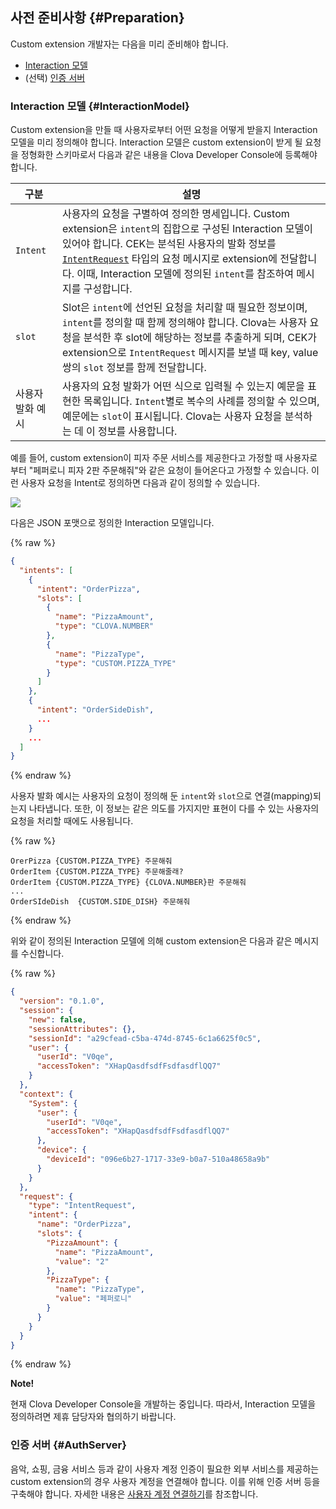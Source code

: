 ## 사전 준비사항 {#Preparation}
Custom extension 개발자는 다음을 미리 준비해야 합니다.

* [Interaction 모델](#InteractionModel)
* (선택) [인증 서버](#AuthServer)

### Interaction 모델 {#InteractionModel}
Custom extension을 만들 때 사용자로부터 어떤 요청을 어떻게 받을지 Interaction 모델을 미리 정의해야 합니다. Interaction 모델은 custom extension이 받게 될 요청을 정형화한 스키마로서 다음과 같은 내용을 Clova Developer Console에 등록해야 합니다.

| 구분         | 설명                            |
|-------------|--------------------------------|
| `Intent`              | 사용자의 요청을 구별하여 정의한 명세입니다. Custom extension은 `intent`의 집합으로 구성된 Interaction 모델이 있어야 합니다. CEK는 분석된 사용자의 발화 정보를 [`IntentRequest`](/CEK/References/Custom_Extension_Message_Format.md#IntentRequest) 타입의 요청 메시지로 extension에 전달합니다. 이때, Interaction 모델에 정의된 `intent`를 참조하여 메시지를 구성합니다. |
| `slot` | Slot은 `intent`에 선언된 요청을 처리할 때 필요한 정보이며, `intent`를 정의할 때 함께 정의해야 합니다. Clova는 사용자 요청을 분석한 후 slot에 해당하는 정보를 추출하게 되며, CEK가 extension으로 `IntentRequest` 메시지를 보낼 때 key, value 쌍의 `slot` 정보를 함께 전달합니다.  |
| 사용자 발화 예시        | 사용자의 요청 발화가 어떤 식으로 입력될 수 있는지 예문을 표현한 목록입니다. `Intent`별로 복수의 사례를 정의할 수 있으며, 예문에는 `slot`이 표시됩니다. Clova는 사용자 요청을 분석하는 데 이 정보를 사용합니다. |

예를 들어, custom extension이 피자 주문 서비스를 제공한다고 가정할 때 사용자로부터 "페퍼로니 피자 2판 주문해줘"와 같은 요청이 들어온다고 가정할 수 있습니다. 이런 사용자 요청을 Intent로 정의하면 다음과 같이 정의할 수 있습니다.

![](/CEK/Resources/Images/CEK_Interaction_Model_Analysis_Diagram.png)

다음은 JSON 포맷으로 정의한 Interaction 모델입니다.

{% raw %}
```json
{
  "intents": [
    {
      "intent": "OrderPizza",
      "slots": [
        {
          "name": "PizzaAmount",
          "type": "CLOVA.NUMBER"
        },
        {
          "name": "PizzaType",
          "type": "CUSTOM.PIZZA_TYPE"
        }
      ]
    },
    {
      "intent": "OrderSideDish",
      ...
    }
    ...
  ]
}

```
{% endraw %}

사용자 발화 예시는 사용자의 요청이 정의해 둔 `intent`와 `slot`으로 연결(mapping)되는지 나타냅니다. 또한, 이 정보는 같은 의도를 가지지만 표현이 다를 수 있는 사용자의 요청을 처리할 때에도 사용됩니다.

{% raw %}
```
OrerPizza {CUSTOM.PIZZA_TYPE} 주문해줘
OrderItem {CUSTOM.PIZZA_TYPE} 주문해줄래?
OrderItem {CUSTOM.PIZZA_TYPE} {CLOVA.NUMBER}판 주문해줘
...
OrderSIdeDish  {CUSTOM.SIDE_DISH} 주문해줘
```
{% endraw %}

위와 같이 정의된 Interaction 모델에 의해 custom extension은 다음과 같은 메시지를 수신합니다.

{% raw %}
```json
{
  "version": "0.1.0",
  "session": {
    "new": false,
    "sessionAttributes": {},
    "sessionId": "a29cfead-c5ba-474d-8745-6c1a6625f0c5",
    "user": {
      "userId": "V0qe",
      "accessToken": "XHapQasdfsdfFsdfasdflQQ7"
    }
  },
  "context": {
    "System": {
      "user": {
        "userId": "V0qe",
        "accessToken": "XHapQasdfsdfFsdfasdflQQ7"
      },
      "device": {
        "deviceId": "096e6b27-1717-33e9-b0a7-510a48658a9b"
      }
    }
  },
  "request": {
    "type": "IntentRequest",
    "intent": {
      "name": "OrderPizza",
      "slots": {
        "PizzaAmount": {
          "name": "PizzaAmount",
          "value": "2"
        },
        "PizzaType": {
          "name": "PizzaType",
          "value": "페퍼로니"
        }
      }
    }
  }
}
```
{% endraw %}

<div class="note">
  <p><strong>Note!</strong></p>
  <p>현재 Clova Developer Console을 개발하는 중입니다. 따라서, Interaction 모델을 정의하려면 제휴 담당자와 협의하기 바랍니다.</p>
</div>


### 인증 서버 {#AuthServer}
음악, 쇼핑, 금융 서비스 등과 같이 사용자 계정 인증이 필요한 외부 서비스를 제공하는 custom extension의 경우 사용자 계정을 연결해야 합니다. 이를 위해 인증 서버 등을 구축해야 합니다. 자세한 내용은 [사용자 계정 연결하기](/CEK/Guides/LinkUserAccount.md)를 참조합니다.
